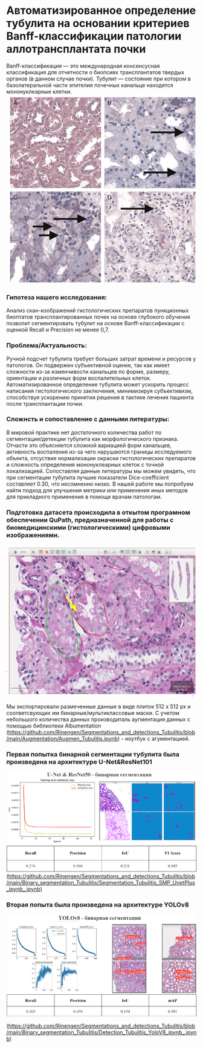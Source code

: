 # Автоматизированное определение тубулита на основании критериев Banff-классификации патологии аллотрансплантата почки

Banff-классификация — это международная консенсусная классификация для отчетности о биопсиях трансплантатов твердых органов (в данном случае почки).
Тубулит —  состояние при котором в базолатеральной части эпителия почечных канальце находятся мононуклеарные клетки.
![Image alt](https://github.com/Rinengen/Segmentations_and_detections_Tubulitis/blob/main/Visualisation/Snapshot_240624182348.png)

### Гипотеза нашего исследования:
Анализ скан-изображений гистологических препаратов пункционных биоптатов трансплантированных почек на основе глубокого обучения позволит сегментировать тубулит на основе Banff-классификации с оценкой Recall и Precision не менее 0,7.

### Проблема/Актуальность:
Ручной подсчет тубулита требует больших затрат времени и ресурсов у патологов. Он подвержен субъективной оценке, так как имеет сложности из-за изменчивости канальцев по форме, размеру, ориентации и различных форм воспалительных клеток. Автоматизированное определение тубулита может ускорить процесс написания гистологического заключения, минимизируя субъективизм, способствуя ускорению принятия решения в тактике лечения пациента после трансплантации почки.

### Сложнсть и сопоставление с данными литературы: 
В мировой практике нет достаточного количества работ по сегментации/детекции тубулита как морфологического признака. Отчасти это объясняется сложной вариацией форм канальцев, активность воспаления из-за чего нарушаются границы исследуемого объекта, отсуствие нормализации окраски гистологических препаратов и сложность определения мононуклеарных клеток с точной локализацией. Сопоставляя данные литературы мы можем увидеть, что при сегментации тубулита лучшие показатели Dice-coefficient составляет 0.30, что несомненно низко. В нашей работе мы попробуем найти подход для улучшения метрики или применения иных методов для прикладного применения в помощи врачам патологам.

### Подготовка датасета происходила в откытом програмном обеспечении QuPath, предназначенной для работы с биомедицинскими (гистологическими) цифровыми изображениями. 
![Image alt](https://github.com/Rinengen/Segmentations_and_detections_Tubulitis/blob/main/Visualisation/Snapshot_240624182453.png)

Мы экспортировали размеченные данные в виде плиток 512 х 512 px и соответсвующих им бинарные/мультиклассовые маски. С учетом небольшого количества данных производиталь аугментация данных с помощью библиотеки Albumentation (https://github.com/Rinengen/Segmentations_and_detections_Tubulitis/blob/main/Augmentation/Augmen_Tubulitis.ipynb) - ноутбук с агументацией.

### Первая попытка бинарной сегментации тубулита была произведена на архитектуре U-Net&ResNet101 
![Image alt](https://github.com/Rinengen/Segmentations_and_detections_Tubulitis/blob/main/Visualisation/Snapshot_240624182540.png)
(https://github.com/Rinengen/Segmentations_and_detections_Tubulitis/blob/main/Binary_segmentation_Tubulitis/Segmentation_Tubulitis_SMP_UnetPlus_ipynb_.ipynb)

### Вторая попыта была произведена на архитектуре YOLOv8
![Image alt](https://github.com/Rinengen/Segmentations_and_detections_Tubulitis/blob/main/Visualisation/Snapshot_240624182618.png)

(https://github.com/Rinengen/Segmentations_and_detections_Tubulitis/blob/main/Binary_segmentation_Tubulitis/Detection_Tubulitis_YoloV8_ipynb_.ipynb)





